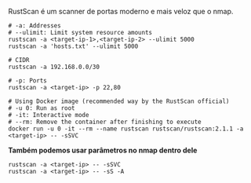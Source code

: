 RustScan é um scanner de portas moderno e mais veloz que o nmap.
```
# -a: Addresses
# --ulimit: Limit system resource amounts
rustscan -a <target-ip-1>,<target-ip-2> --ulimit 5000
rustscan -a 'hosts.txt' --ulimit 5000

# CIDR
rustscan -a 192.168.0.0/30

# -p: Ports
rustscan -a <target-ip> -p 22,80

# Using Docker image (recommended way by the RustScan official)
# -u 0: Run as root
# -it: Interactive mode
# --rm: Remove the container after finishing to execute
docker run -u 0 -it --rm --name rustscan rustscan/rustscan:2.1.1 -a <target-ip> -- -sSVC
```

**Também podemos usar parâmetros no nmap dentro dele** 
```
rustscan -a <target-ip> -- -sSVC
rustscan -a <target-ip> -- -sS -A
```

